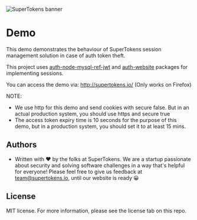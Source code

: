 ![SuperTokens banner](https://github.com/supertokens/auth-node-mysql-ref-jwt/blob/master/images/github%20cover.png)

# Demo

This demo demonstrates the behaviour of SuperTokens session management solution in case of auth token theft.

This project uses [auth-node-mysql-ref-jwt](https://github.com/supertokens/auth-node-mysql-ref-jwt) and [auth-website](https://github.com/supertokens/auth-website) packages for implementing sessions.

You can access the demo via: http://supertokens.io/ (Only works on Firefox)

NOTE:
- We use http for this demo and send cookies with secure false. But in an actual production system, you should use https and secure true
- The access token expiry time is 10 seconds for the purpose of this demo, but in a production system, you should set it to at least 15 mins.

## Authors
- Written with :heart: by the folks at SuperTokens. We are a startup passionate about security and solving software challenges in a way that's helpful for everyone! Please feel free to give us feedback at team@supertokens.io, until our website is ready :grinning:

## License
MIT license. For more information, please see the license tab on this repo.
